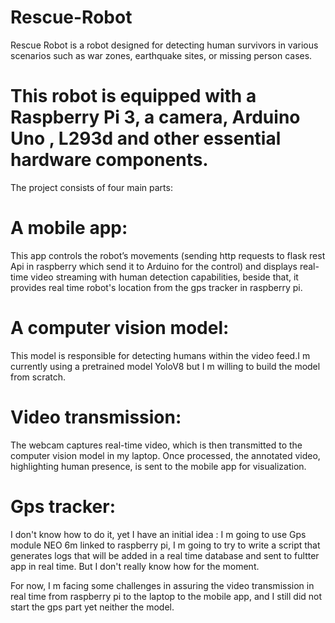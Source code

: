# Rescue-Robot
Rescue Robot is a robot designed for detecting human survivors in various scenarios such as war zones, earthquake sites, or missing person cases.

 # This robot is equipped with a Raspberry Pi 3, a camera, Arduino Uno , L293d  and other essential hardware components.


The project consists of four main parts:


# A mobile app:
 This app controls the robot’s movements (sending http requests to flask rest Api in raspberry which send it to Arduino for the control) and displays real-time video streaming with human detection capabilities, beside that, it provides real time robot's location from the gps tracker in raspberry pi.


# A computer vision model:
 This model is responsible for detecting humans within the video feed.I m currently using a pretrained model YoloV8 but I m willing to build the model from scratch.


# Video transmission: 
 The webcam captures real-time video, which is then transmitted to the computer vision model in my laptop. Once processed, the annotated video, highlighting human presence, is sent to the mobile app for visualization.

# Gps tracker:
 I don't know how to do it, yet I have an initial idea : I m going to use Gps module NEO 6m linked to raspberry pi, I m going to try to write a script that generates logs that will be added in a real time database and sent to fultter app in real time. But I don't really know how for the moment.




For now, I m facing some challenges in assuring the video transmission in real time from raspberry pi to the laptop to the mobile app, and I still did not start the gps part yet neither the model.

